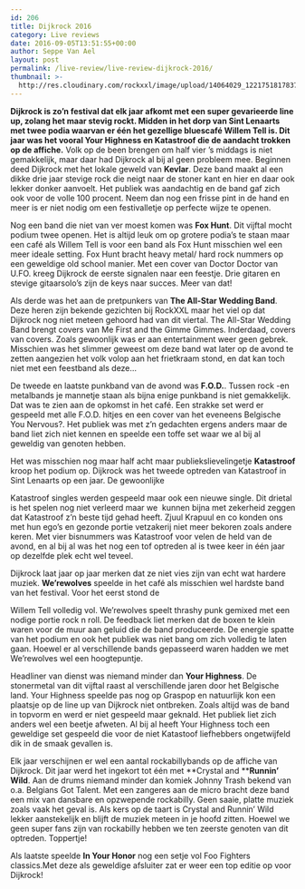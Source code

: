 ```yaml
---
id: 206
title: Dijkrock 2016
category: Live reviews
date: 2016-09-05T13:51:55+00:00
author: Seppe Van Ael
layout: post
permalink: /live-review/live-review-dijkrock-2016/
thumbnail: >-
  http://res.cloudinary.com/rockxxl/image/upload/14064029_1221751817837525_6736177105099653036_n.jpg
---
```

**Dijkrock is zo’n festival dat elk jaar afkomt met een super gevarieerde line up, zolang het maar stevig rockt. Midden in het dorp van Sint Lenaarts met twee podia waarvan er één het gezellige bluescafé Willem Tell is. Dit jaar was het vooral Your Highness en Katastroof die de aandacht trokken op de affiche.**
Volk op de been brengen om half vier ’s middags is niet gemakkelijk, maar daar had Dijkrock al bij al geen probleem mee. Beginnen deed Dijkrock met het lokale geweld van **Kevlar**. Deze band maakt al een dikke drie jaar stevige rock die neigt naar de stoner kant en hier en daar ook lekker donker aanvoelt. Het publiek was aandachtig en de band gaf zich ook voor de volle 100 procent. Neem dan nog een frisse pint in de hand en meer is er niet nodig om een festivalletje op perfecte wijze te openen.

Nog een band die niet van ver moest komen was **Fox Hunt**. Dit vijftal mocht podium twee openen. Het is altijd leuk om op grotere podia’s te staan maar een café als Willem Tell is voor een band als Fox Hunt misschien wel een meer ideale setting. Fox Hunt bracht heavy metal/ hard rock nummers op een geweldige old school manier. Met een cover van Doctor Doctor van U.FO. kreeg Dijkrock de eerste signalen naar een feestje. Drie gitaren en stevige gitaarsolo’s zijn de keys naar succes. Meer van dat!

Als derde was het aan de pretpunkers van **The All-Star Wedding Band**. Deze heren zijn bekende gezichten bij RockXXL maar het viel op dat Dijkrock nog niet meteen gehoord had van dit viertal. The All-Star Wedding Band brengt covers van Me First and the Gimme Gimmes. Inderdaad, covers van covers. Zoals gewoonlijk was er aan entertainment weer geen gebrek. Misschien was het slimmer geweest om deze band wat later op de avond te zetten aangezien het volk volop aan het frietkraam stond, en dat kan toch niet met een feestband als deze…

De tweede en laatste punkband van de avond was **F.O.D.**. Tussen rock -en metalbands je mannetje staan als bijna enige punkband is niet gemakkelijk. Dat was te zien aan de opkomst in het café. Een strakke set werd er gespeeld met alle F.O.D. hitjes en een cover van het eveneens Belgische You Nervous?. Het publiek was met z’n gedachten ergens anders maar de band liet zich niet kennen en speelde een toffe set waar we al bij al geweldig van genoten hebben.

Het was misschien nog maar half acht maar publiekslievelingetje **Katastroof** kroop het podium op. Dijkrock was het tweede optreden van Katastroof in Sint Lenaarts op een jaar. De gewoonlijke
  
Katastroof singles werden gespeeld maar ook een nieuwe single. Dit drietal is het spelen nog niet verleerd maar we  kunnen bijna met zekerheid zeggen dat Katastroof z’n beste tijd gehad heeft. Zjuul Krapuul en co konden ons met hun ego’s en gezonde portie vetzakerij niet meer bekoren zoals andere keren. Met vier bisnummers was Katastroof voor velen de held van de avond, en al bij al was het nog een tof optreden al is twee keer in één jaar op dezelfde plek echt wel teveel.

Dijkrock laat jaar op jaar merken dat ze niet vies zijn van echt wat hardere muziek. **We’rewolves** speelde in het café als misschien wel hardste band van het festival. Voor het eerst stond de
  
Willem Tell volledig vol. We’rewolves speelt thrashy punk gemixed met een nodige portie rock n roll. De feedback liet merken dat de boxen te klein waren voor de muur aan geluid die de band produceerde. De energie spatte van het podium en ook het publiek was niet bang om zich volledig te laten gaan. Hoewel er al verschillende bands gepasseerd waren hadden we met We’rewolves wel een hoogtepuntje.

Headliner van dienst was niemand minder dan **Your Highness**. De stonermetal van dit vijftal raast al verschillende jaren door het Belgische land. Your Highness speelde pas nog op Graspop en natuurlijk kon een plaatsje op de line up van Dijkrock niet ontbreken. Zoals altijd was de band in topvorm en werd er niet gespeeld maar geknald. Het publiek liet zich anders wel een beetje afweten. Al bij al heeft Your Highness toch een geweldige set gespeeld die voor de niet Katastoof liefhebbers ongetwijfeld dik in de smaak gevallen is.

Elk jaar verschijnen er wel een aantal rockabillybands op de affiche van Dijkrock. Dit jaar werd het ingekort tot één met **Crystal and ****Runnin’ Wild**. Aan de drums niemand minder dan komiek Johnny Trash bekend van o.a. Belgians Got Talent. Met een zangeres aan de micro bracht deze band een mix van dansbare en opzwepende rockabilly. Geen saaie, platte muziek zoals vaak het geval is. Als kers op de taart is Crystal and Runnin’ Wild lekker aanstekelijk en blijft de muziek meteen in je hoofd zitten. Hoewel we geen super fans zijn van rockabilly hebben we ten zeerste genoten van dit optreden. Toppertje!

Als laatste speelde **In Your Honor** nog een setje vol Foo Fighters classics.Met deze als geweldige afsluiter zat er weer een top editie op voor Dijkrock!